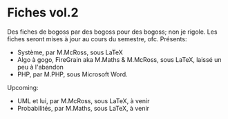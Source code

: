 Fiches vol.2
=================

Des fiches de bogoss par des bogoss pour des bogoss; non je rigole.
Les fiches seront mises à jour au cours du semestre, ofc.
Présents:
- Système, par M.McRoss, sous LaTeX
- Algo à gogo, FireGrain aka M.Maths & M.McRoss, sous LaTeX, laissé un peu à l'abandon
- PHP, par M.PHP, sous Microsoft Word.


Upcoming:
- UML et lui, par M.McRoss, sous LaTeX, à venir
- Probabilités, par M.Maths, sous LaTeX, à venir

